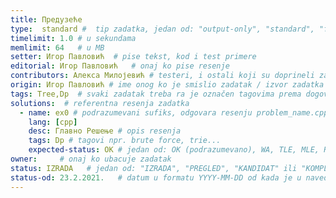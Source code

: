 ```yaml
---
title: Предузеће
type:  standard #  tip zadatka, jedan od: "output-only", "standard", "functional"
timelimit: 1.0 # u sekundama
memlimit: 64   # u MB
setter: Игор Павловић  # pise tekst, kod i test primere
editorial: Игор Павловић   # onaj ko pise resenje
contributors: Алекса Милојевић # testeri, i ostali koji su doprineli zadatku
origin: Игор Павловић # ime onog ko je smislio zadatak / izvor zadatka
tags: Tree,Dp  # svaki zadatak treba ra je označen tagovima prema dogovorenoj listi tagova
solutions:  # referentna resenja zadatka
  - name: ex0 # podrazumevani sufiks, odgovara resenju problem_name.cpp
    lang: [cpp]
    desc: Главно Решење # opis resenja
    tags: Dp # tagovi npr. brute force, trie...
    expected-status: ОК # jedan od: OK (podrazumevano), WA, TLE, MLE, RTE
owner:     # onaj ko ubacuje zadatak
status: IZRADA   # jedan od: "IZRADA", "PREGLED", "KANDIDAT" ili "KOMPLETAN".
status-od: 23.2.2021.   # datum u formatu YYYY-MM-DD od kada je u navedenom statusu
---
```

